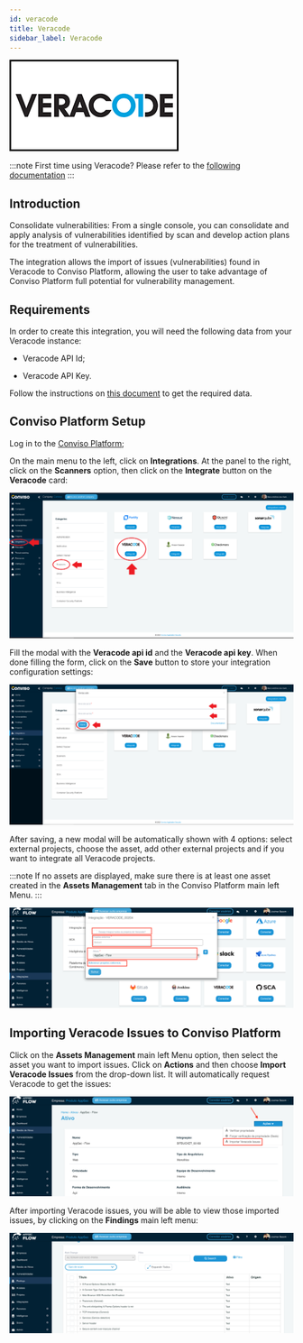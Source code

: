 ```yaml
---
id: veracode
title: Veracode
sidebar_label: Veracode
---
```


<div style={{textAlign: 'center'}}>

![img](../../static/img/veracode.png)

</div>

:::note
First time using Veracode? Please refer to the [following documentation](https://docs.veracode.com/r/all_HC)
:::

## Introduction

Consolidate vulnerabilities: From a single console, you can consolidate and apply analysis of vulnerabilities identified by scan and develop action plans for the treatment of vulnerabilities.

The integration allows the import of issues (vulnerabilities) found in Veracode to Conviso Platform, allowing the user to take advantage of Conviso Platform full potential for vulnerability management.

## Requirements

In order to create this integration, you will need the following data from your Veracode instance:

- Veracode API Id;

- Veracode API Key.

Follow the instructions on [this document](https://docs.veracode.com/r/admin_api) to get the required data.

## Conviso Platform Setup

Log in to the [Conviso Platform](https://app.convisoappsec.com);

On the main menu to the left, click on **Integrations**. At the panel to the right, click on the **Scanners** option, then click on the **Integrate** button on the **Veracode** card:

<div style={{textAlign: 'center'}}>

![img](../../static/img/veracode-img1.png)

</div>

Fill the modal with the **Veracode api id** and the **Veracode api key**. When done filling the form, click on the **Save** button to store your integration configuration settings:

<div style={{textAlign: 'center'}}>

![img](../../static/img/veracode-img2.png)

</div>

After saving, a new modal will be automatically shown with 4 options: select external projects, choose the asset, add other external projects and if you want to integrate all Veracode projects.

:::note
If no assets are displayed, make sure there is at least one asset created in the **Assets Management** tab in the Conviso Platform main left Menu.
:::

<div style={{textAlign: 'center'}}>

![img](../../static/img/veracode-img3.png)

</div>

## Importing Veracode Issues to Conviso Platform

Click on the **Assets Management** main left Menu option, then select the asset you want to import issues. Click on **Actions** and then choose **Import Veracode Issues** from the drop-down list. It will automatically request Veracode to get the issues:

<div style={{textAlign: 'center'}}>

![img](../../static/img/veracode-img4.png)

</div>

After importing Veracode issues, you will be able to view those imported issues, by clicking on the **Findings** main left menu:

<div style={{textAlign: 'center'}}>

![img](../../static/img/veracode-img5.png)

</div>